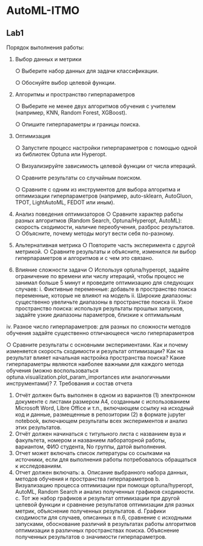 # AutoML-ITMO

## Lab1

Порядок выполнения работы: 

1. Выбор данных и метрики

    ○ Выберите набор данных для задачи классификации.

    ○ Обоснуйте выбор целевой функции.

2. Алгоритмы и пространство гиперпараметров

    ○ Выберите не менее двух алгоритмов обучения с учителем (например, KNN,
Random Forest, XGBoost).
    
    ○ Опишите гиперпараметры и границы поиска.

3. Оптимизация

    ○ Запустите процесс настройки гиперпараметров с помощью одной из
библиотек Optuna или Hyperopt.

    ○ Визуализируйте зависимость целевой функции от числа итераций.


    ○ Сравните результаты со случайным поиском.

    ○ Сравните с одним из инструментов для выбора алгоритма и оптимизации
гиперпараметров (например, auto-sklearn, AutoGluon, TPOT, LightAutoML,
FEDOT или иным).

4. Анализ поведения оптимизаторов
○ Сравните характер работы разных алгоритмов (Random Search,
Optuna/Hyperopt, AutoML): скорость сходимости, наличие переобучения,
разброс результатов.
○ Объясните, почему методы могут вести себя по-разному.

5. Альтернативная метрика
○ Повторите часть эксперимента с другой метрикой.
○ Сравните результаты и объясните, изменился ли выбор гиперпараметров и
алгоритмов и с чем это связано.

6. Влияние сложности задачи
○ Используя optuna/hyperopt, задайте ограничение по времени или числу
итераций, чтобы процесс не занимал больше 5 минут и проведите
оптимизацию для следующих случаев:
i. Фиктивные переменные: добавьте в пространство поиска
переменные, которые не влияют на модель
ii. Широкие диапазоны: существенно увеличьте диапазоны в
пространстве поиска
iii. Узкое пространство поиска: используя результаты прошлых
запусков, задайте узкие диапазоны параметров, близкие к
оптимальным

iv. Разное число гиперпараметров: для разных по сложности методов
обучения задайте существенно отличающееся число
гиперпараметров

○ Сравните результаты с основными экспериментами. Как и почему
изменяется скорость сходимости и результат оптимизации? Как на результат
влияет начальная настройка пространства поиска? Какие гиперпараметры
являются наиболее важными для каждого метода обучения (можно
воспользоваться optuna.visualization.plot_param_importances или
аналогичными инструментами)?
7. Требования и состав отчета
1. Отчёт должен быть выполнен в одном из вариантов (1) электронном
документе с листами размером А4, созданным с использованием Microsoft
Word, Libre Office и т.п., включающем ссылку на исходный код и данные,
размещенные в репозитории (2) в формате jupyter notebook, включающем
результаты всех экспериментов и анализ этих результатов.
2. Отчёт должен начинаться с титульного листа с названием вуза и
факультета, номером и названием лабораторной работы, вариантом, ФИО
студента, No группы, датой выполнения.
3. Отчет может включать список литературы со ссылками на источники, если
для выполнения работы потребовалось обращаться к исследованиям.
4. Отчет должен включать:
a. Описание выбранного набора данных, методов обучения и
пространства гиперпараметров
b. Визуализацию процесса оптимизации при помощи optuna/hyperopt,
AutoML, Random Search и анализ полученных графиков сходимости.
c. Тот же набор графиков и результат оптимизации при другой целевой
функции и сравнение результатов оптимизации для разных метрик,
объяснение полученных результатов.
d. Графики сходимости для случаев, описанных в п.6, сравнение с
исходными запусками, обоснование различий в результатах работы
алгоритмов оптимизации в различных пространствах поиска.
Объяснение полученных результатов о значимости гиперпараметров.